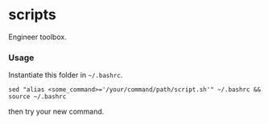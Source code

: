 # scripts
Engineer toolbox.

### Usage

Instantiate this folder in `~/.bashrc`.

`sed "alias <some_command>='/your/command/path/script.sh'" ~/.bashrc && source ~/.bashrc`

then try your new command.